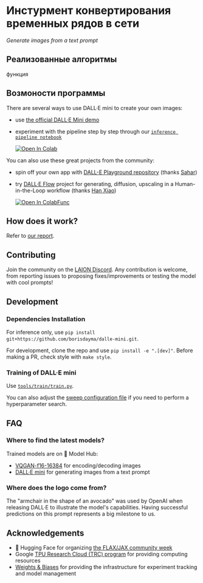 # Инстурмент конвертирования временных рядов в сети

_Generate images from a text prompt_

## Реализованные алгоритмы
функция



## Возмоности программы

There are several ways to use DALL·E mini to create your own images:

* use [the official DALL·E Mini demo](https://huggingface.co/spaces/dalle-mini/dalle-mini)

* experiment with the pipeline step by step through our [`inference pipeline notebook`](tools/inference/inference_pipeline.ipynb)

  [![Open In Colab](https://colab.research.google.com/assets/colab-badge.svg)](https://colab.research.google.com/github/danielka777/time-series-in-complex-network/blob/main/Run.ipynb)

You can also use these great projects from the community:

* spin off your own app with [DALL-E Playground repository](https://github.com/saharmor/dalle-playground) (thanks [Sahar](https://twitter.com/theaievangelist))

* try [DALL·E Flow](https://github.com/jina-ai/dalle-flow) project for generating, diffusion, upscaling in a Human-in-the-Loop workflow (thanks [Han Xiao](https://github.com/hanxiao))

  [![Open In ColabFunc](https://colab.research.google.com/assets/colab-badge.svg)](https://colab.research.google.com/github/danielka777/time-series-in-complex-network/blob/main/Functions.ipynb)

## How does it work?

Refer to [our report](https://wandb.ai/dalle-mini/dalle-mini/reports/DALL-E-mini-Generate-images-from-any-text-prompt--VmlldzoyMDE4NDAy).

## Contributing

Join the community on the [LAION Discord](https://discord.gg/xBPBXfcFHd).
Any contribution is welcome, from reporting issues to proposing fixes/improvements or testing the model with cool prompts!

## Development

### Dependencies Installation

For inference only, use `pip install git+https://github.com/borisdayma/dalle-mini.git`.

For development, clone the repo and use `pip install -e ".[dev]"`.
Before making a PR, check style with `make style`.

### Training of DALL·E mini

Use [`tools/train/train.py`](tools/train/train.py).

You can also adjust the [sweep configuration file](https://docs.wandb.ai/guides/sweeps) if you need to perform a hyperparameter search.

## FAQ

### Where to find the latest models?

Trained models are on 🤗 Model Hub:

* [VQGAN-f16-16384](https://huggingface.co/dalle-mini/vqgan_imagenet_f16_16384) for encoding/decoding images
* [DALL·E mini](https://huggingface.co/flax-community/dalle-mini) for generating images from a text prompt

### Where does the logo come from?

The "armchair in the shape of an avocado" was used by OpenAI when releasing DALL·E to illustrate the model's capabilities. Having successful predictions on this prompt represents a big milestone to us.

## Acknowledgements

* 🤗 Hugging Face for organizing [the FLAX/JAX community week](https://github.com/huggingface/transformers/tree/master/examples/research_projects/jax-projects)
* Google [TPU Research Cloud (TRC) program](https://sites.research.google/trc/) for providing computing resources
* [Weights & Biases](https://wandb.com/) for providing the infrastructure for experiment tracking and model management
